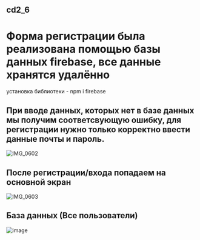 ## cd2_6
# Форма регистрации была реализована помощью базы данных firebase, все данные хранятся удалённо 
установка библиотеки - npm i firebase

## При вводе данных, которых нет в базе данных мы получим соответсвующую ошибку, для регистрации нужно только корректно ввести данные почты и пароль.
![IMG_0602](https://user-images.githubusercontent.com/72688086/165727168-e167f182-f54d-4c47-a6c7-4a93e94445d7.PNG)

## После регистрации/входа попадаем на основной экран
![IMG_0603](https://user-images.githubusercontent.com/72688086/165727508-0c1b1887-dc11-4176-8221-f5b8df7c322d.PNG)

## База данных (Все пользователи)
![image](https://user-images.githubusercontent.com/72688086/165727921-49656a12-f6e7-4c8f-96d0-83a8e69c0dd5.png)

